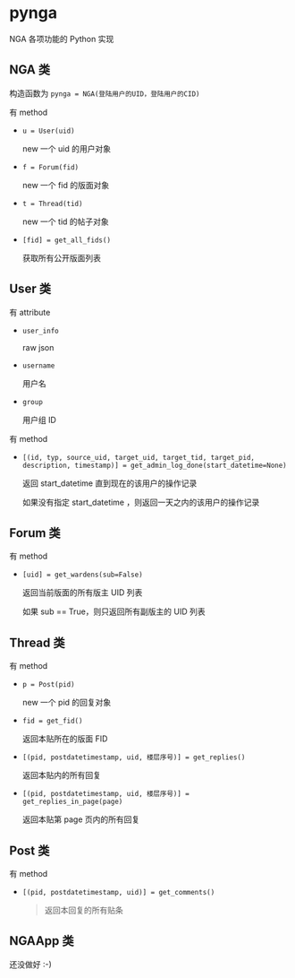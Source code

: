 # pynga
NGA 各项功能的 Python 实现

## NGA 类

构造函数为 `pynga = NGA(登陆用户的UID，登陆用户的CID)`

有 method

- `u = User(uid)`
  
  new 一个 uid 的用户对象
- `f = Forum(fid)`
  
  new 一个 fid 的版面对象
- `t = Thread(tid)`
  
  new 一个 tid 的帖子对象
- `[fid] = get_all_fids()`
  
  获取所有公开版面列表

## User 类

有 attribute

- `user_info`
  
  raw json
- `username`
  
  用户名
- `group`
  
  用户组 ID

有 method

- `[(id, typ, source_uid, target_uid, target_tid, target_pid, description, timestamp)] = get_admin_log_done(start_datetime=None)`
  
  返回 start_datetime 直到现在的该用户的操作记录
  
  如果没有指定 start_datetime ，则返回一天之内的该用户的操作记录

## Forum 类

有 method

- `[uid] = get_wardens(sub=False)`
  
  返回当前版面的所有版主 UID 列表
  
  如果 sub == True，则只返回所有副版主的 UID 列表

## Thread 类

有 method

- `p = Post(pid)`
  
  new 一个 pid 的回复对象
- `fid = get_fid()`
  
  返回本贴所在的版面 FID
- `[(pid, postdatetimestamp, uid, 楼层序号)] = get_replies()`
  
  返回本贴内的所有回复
- `[(pid, postdatetimestamp, uid, 楼层序号)] = get_replies_in_page(page)`
  
  返回本贴第 page 页内的所有回复

## Post 类

有 method

- `[(pid, postdatetimestamp, uid)] = get_comments()`
  > 返回本回复的所有贴条

## NGAApp 类

还没做好 :-)